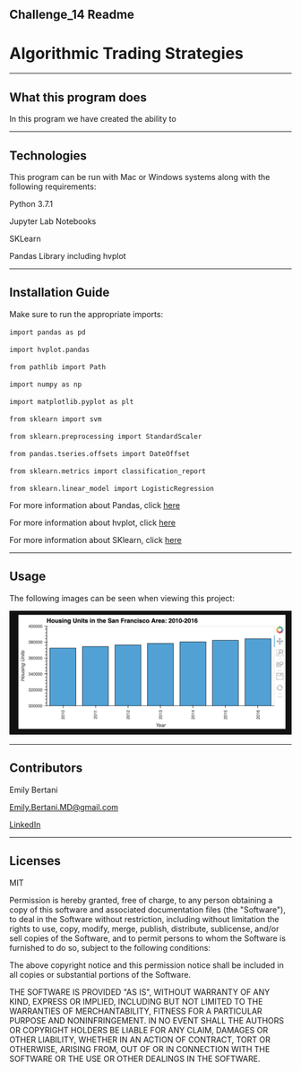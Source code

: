 ## Challenge_14 Readme

# Algorithmic Trading Strategies

---

## What this program does

In this program we have created the ability to

---

## Technologies

This program can be run with Mac or Windows systems along with the following requirements:

Python 3.7.1

Jupyter Lab Notebooks

SKLearn

Pandas Library including hvplot



---


## Installation Guide

Make sure to run the appropriate imports:

`import pandas as pd`

`import hvplot.pandas`

`from pathlib import Path`

`import numpy as np`

`import matplotlib.pyplot as plt`

`from sklearn import svm`

`from sklearn.preprocessing import StandardScaler`

`from pandas.tseries.offsets import DateOffset`

`from sklearn.metrics import classification_report`

`from sklearn.linear_model import LogisticRegression`


For more information about Pandas, click [here](https://pandas.pydata.org/)

For more information about hvplot, click [here](https://hvplot.holoviz.org/)

For more information about SKlearn, click [here](https://scikit-learn.org/stable/)


---


## Usage


The following images can be seen when viewing this project:

![Bar Graph of Housing Unit Prices per Year in San Francisco](https://github.com/EmilyBertani/Challenge_6/blob/main/Bar_graph.png)



---


## Contributors

Emily Bertani

Emily.Bertani.MD@gmail.com

[LinkedIn](https://www.linkedin.com/feed/)

---

## Licenses

MIT

Permission is hereby granted, free of charge, to any person obtaining a copy of this software and associated documentation files (the "Software"), to deal in the Software without restriction, including without limitation the rights to use, copy, modify, merge, publish, distribute, sublicense, and/or sell copies of the Software, and to permit persons to whom the Software is furnished to do so, subject to the following conditions:

The above copyright notice and this permission notice shall be included in all copies or substantial portions of the Software.

THE SOFTWARE IS PROVIDED "AS IS", WITHOUT WARRANTY OF ANY KIND, EXPRESS OR IMPLIED, INCLUDING BUT NOT LIMITED TO THE WARRANTIES OF MERCHANTABILITY, FITNESS FOR A PARTICULAR PURPOSE AND NONINFRINGEMENT. IN NO EVENT SHALL THE AUTHORS OR COPYRIGHT HOLDERS BE LIABLE FOR ANY CLAIM, DAMAGES OR OTHER LIABILITY, WHETHER IN AN ACTION OF CONTRACT, TORT OR OTHERWISE, ARISING FROM, OUT OF OR IN CONNECTION WITH THE SOFTWARE OR THE USE OR OTHER DEALINGS IN THE SOFTWARE.

